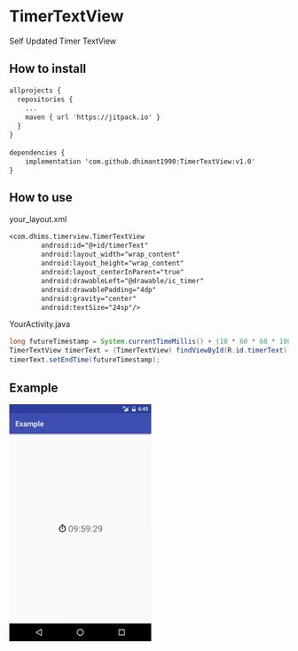 # TimerTextView
Self Updated Timer TextView

## How to install

```
allprojects {
  repositories {
    ...
    maven { url 'https://jitpack.io' }
  }
}
  
dependencies {
    implementation 'com.github.dhimant1990:TimerTextView:v1.0'
}

```

## How to use

your_layout.xml
```
<com.dhims.timerview.TimerTextView
        android:id="@+id/timerText"
        android:layout_width="wrap_content"
        android:layout_height="wrap_content"
        android:layout_centerInParent="true"
        android:drawableLeft="@drawable/ic_timer"
        android:drawablePadding="4dp"
        android:gravity="center"
        android:textSize="24sp"/>
```

YourActivity.java
```java
long futureTimestamp = System.currentTimeMillis() + (10 * 60 * 60 * 1000);
TimerTextView timerText = (TimerTextView) findViewById(R.id.timerText);
timerText.setEndTime(futureTimestamp);
```

## Example

<img src="https://raw.githubusercontent.com/dhimant1990/TimerTextView/master/example.gif" width="256">
